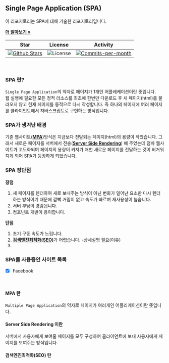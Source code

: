 ## Single Page Application (SPA)

이 리포지토리는 SPA에 대해 기술한 리포지토리입니다. <br />

<a href="https://github.com/devncore/devncore"><strong>더 알아보기 »</strong></a>
 
| Star | License | Activity |
|:----:|:-------:|:--------:|
| <a href="https://github.com/devncore/docs/stargazers"><img src="https://img.shields.io/github/stars/devncore/docs" alt="Github Stars"></a> | <img src="https://img.shields.io/github/license/devncore/docs" alt="License"> | <a href="https://github.com/devncore/docs/pulse"><img src="https://img.shields.io/github/commit-activity/m/devncore/docs" alt="Commits-per-month"></a> |

<br />

### SPA 란?
`Single Page Application`의 약자로 페이지가 1개인 어플레케이션이란 뜻입니다.    
웹 실행에 필요한 모든 정적 리소스를 최초에 한번만 다운로드 후 새 페이지(html)를 불러오지 않고 현재 페이지를 동적으로 다시 작성합니다. 즉 하나의 페이지에 여러 페이지를 클라이언트에서 자바스크립트로 구현하는 방식입니다.

### SPA가 생겨난 배경
기존 웹사이트([**MPA**](#MPA-란))방식은 지금보다 전달되는 페이지(html)의 용량이 작았습니다. 그래서 새로운 페이지를 서버에서 전송([**Server Side Rendering**](#Server-Side-Rendering-이란)) 해 주었는데 점차 웹사이트가 고도화되며 페이지의 용량이 커져가 매번 새로운 페이지를 전달하는 것이 버거워지게 되어 SPA가 등장하게 되었습니다. 

### SPA 장단점
**장점**
1. 새 페이지를 렌더하여 새로 보내주는 방식이 아닌 변화가 일어난 요소만 다시 렌더하는 방식이기 때문에 깜빡 거림이 없고 속도가 빠르며 재사용성이 높습니다.
2. 서버 부담이 경감됩니다.
3. 컴포넌트 개발이 용이합니다.

**단점**
1. 초기 구동 속도가 느립니다.
2. [**검색엔진최적화(SEO)**](#검색엔진최적화(SEO)-란)가 어렵습니다. -상세설명 필요(이유)
3. 


### SPA를 사용중인 사이트 목록
- [x] Facebook

<br />

#### MPA 란 
`Multiple Page Application`의 약자로 페이지가 여러개인 어플리케이션이란 뜻입니다.

#### Server Side Rendering 이란
서버에서 사용자에게 보여줄 페이지를 모두 구성하여 클라이언트에 보내 사용자에게 페이지를 보여주는 방식입니다.

#### 검색엔진최적화(SEO) 란


